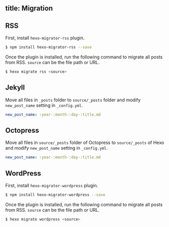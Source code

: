 title: Migration
---
## RSS

First, install `hexo-migrator-rss` plugin.

``` bash
$ npm install hexo-migrator-rss --save
```

Once the plugin is installed, run the following command to migrate all posts from RSS. `source` can be the file path or URL.

``` bash
$ hexo migrate rss <source>
```

## Jekyll

Move all files in `_posts` folder to `source/_posts` folder and modify `new_post_name` setting in `_config.yml`.

``` yaml
new_post_name: :year-:month-:day-:title.md
```

## Octopress

Move all files in `source/_posts` folder of Octopress to `source/_posts` of Hexo and modify `new_post_name` setting in `_config.yml`.

``` yaml
new_post_name: :year-:month-:day-:title.md
```

## WordPress

First, install `hexo-migrator-wordpress` plugin.

``` bash
$ npm install hexo-migrator-wordpress --save
```

Once the plugin is installed, run the following command to migrate all posts from RSS. `source` can be the file path or URL.

``` bash
$ hexo migrate wordpress <source>
```